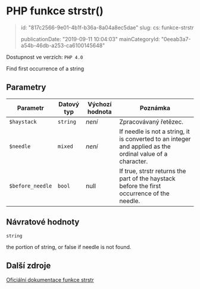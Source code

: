 PHP funkce strstr()
===================

> id: "817c2566-9e01-4b1f-b36a-8a04a8ec5dae"
> slug:
> 	cs: funkce-strstr
>
> publicationDate: "2019-09-11 10:04:03"
> mainCategoryId: "0eeab3a7-a54b-46db-a253-ca6100145648"

Dostupnost ve verzích: `PHP 4.0`

Find first occurrence of a string


Parametry
--------------

| Parametr | Datový typ | Výchozí hodnota | Poznámka |
|-----|-----|-----|-----|
| `$haystack` | `string` | *není* | Zpracovávaný řetězec. |
| `$needle` | `mixed` | *není* | If needle is not a string, it is converted to an integer and applied as the ordinal value of a character. |
| `$before_needle` | `bool` | null | If true, strstr returns the part of the haystack before the first occurrence of the needle. |


Návratové hodnoty
----------------

`string`

the portion of string, or false if needle
is not found.

Další zdroje
------------

[Oficiální dokumentace funkce strstr](https://www.php.net/manual/en/function.strstr.php)
